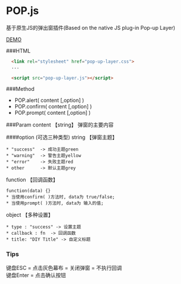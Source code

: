 ﻿# POP.js
基于原生JS的弹出窗插件(Based on the native JS plug-in Pop-up Layer)

[DEMO](http://nightcatsama.github.io/POP.js/)

###HTML
```html
  <link rel="stylesheet" href="pop-up-layer.css">
  ...
  
  <script src="pop-up-layer.js"></script>
```

###Method
* POP.alert( content [,option] )
* POP.confirm( content [,option] )
* POP.prompt( content [,option] )

###Param
content 【string】
弹窗的主要内容

####option (可选三种类型)
string  【弹窗主题】
```
* "success"  -> 成功主题green
* "warning"  -> 警告主题yellow
* "error"    -> 失败主题red
* other      -> 默认主题grey
```

function  【回调函数】
```
function(data) {}
* 当使用confirm( )方法时, data为 true/false;
* 当使用prompt( )方法时, data为 输入的值;
```

object  【多种设置】
```
* type : "success" -> 设置主题
* callback : fn  -> 回调函数
* title: "DIY Title" -> 自定义标题
```

### Tips
键盘ESC = 点击灰色幕布 = 关闭弹窗 = 不执行回调<br>
键盘Enter = 点击确认按钮
